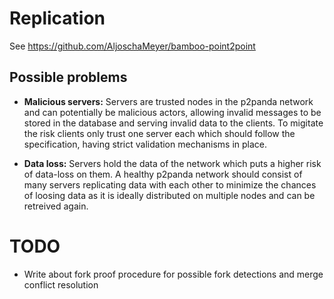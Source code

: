# Replication

See https://github.com/AljoschaMeyer/bamboo-point2point

## Possible problems

* **Malicious servers:** Servers are trusted nodes in the p2panda network and can potentially be malicious actors, allowing invalid messages to be stored in the database and serving invalid data to the clients. To migitate the risk clients only trust one server each which should follow the specification, having strict validation mechanisms in place.

* **Data loss:** Servers hold the data of the network which puts a higher risk of data-loss on them. A healthy p2panda network should consist of many servers replicating data with each other to minimize the chances of loosing data as it is ideally distributed on multiple nodes and can be retreived again.

# TODO

* Write about fork proof procedure for possible fork detections and merge conflict resolution
